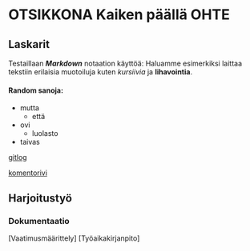 # OTSIKKONA Kaiken päällä OHTE

## Laskarit

Testaillaan _**Markdown**_ notaation käyttöä: 
Haluamme esimerkiksi laittaa tekstiin erilaisia muotoiluja kuten
*kursiivia* ja **lihavointia**.

#### Random sanoja:
* mutta
  * että
* ovi
  * luolasto
* taivas

[gitlog](https://github.com/KilpiV/ot-harjoitustyo/blob/master/laskarit/viikko1/gitlog.txt)

[komentorivi](https://github.com/KilpiV/ot-harjoitustyo/blob/master/laskarit/viikko1/komentorivi.txt)
## Harjoitustyö

### Dokumentaatio

[Vaatimusmäärittely]
[Työaikakirjanpito]

